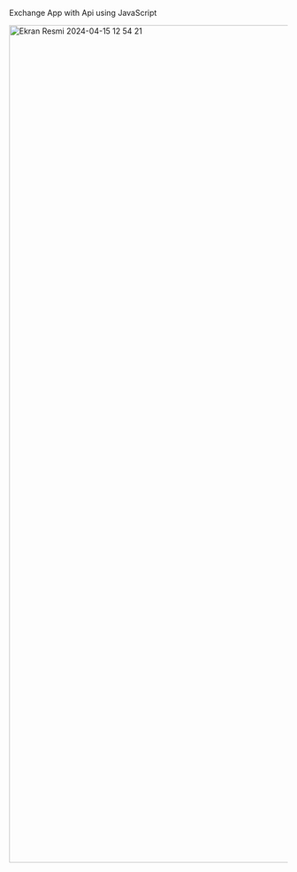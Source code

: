 Exchange App with Api using JavaScript

<img width="1512" alt="Ekran Resmi 2024-04-15 12 54 21" src="https://github.com/doguhanerbil/exchange-app-with-api/assets/110668679/02a8dcd8-4bf7-424b-8373-2165fd347479">
